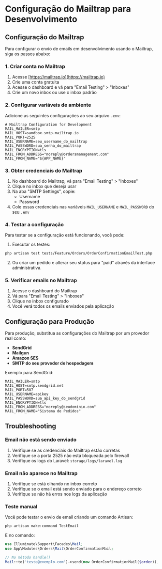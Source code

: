 # Configuração do Mailtrap para Desenvolvimento

## Configuração do Mailtrap

Para configurar o envio de emails em desenvolvimento usando o Mailtrap, siga os passos abaixo:

### 1. Criar conta no Mailtrap

1. Acesse [https://mailtrap.io](https://mailtrap.io)
2. Crie uma conta gratuita
3. Acesse o dashboard e vá para "Email Testing" > "Inboxes"
4. Crie um novo inbox ou use o inbox padrão

### 2. Configurar variáveis de ambiente

Adicione as seguintes configurações ao seu arquivo `.env`:

```env
# Mailtrap Configuration for Development
MAIL_MAILER=smtp
MAIL_HOST=sandbox.smtp.mailtrap.io
MAIL_PORT=2525
MAIL_USERNAME=seu_username_do_mailtrap
MAIL_PASSWORD=sua_senha_do_mailtrap
MAIL_ENCRYPTION=tls
MAIL_FROM_ADDRESS="noreply@ordersmanagement.com"
MAIL_FROM_NAME="${APP_NAME}"
```

### 3. Obter credenciais do Mailtrap

1. No dashboard do Mailtrap, vá para "Email Testing" > "Inboxes"
2. Clique no inbox que deseja usar
3. Na aba "SMTP Settings", copie:
   - Username
   - Password
4. Cole essas credenciais nas variáveis `MAIL_USERNAME` e `MAIL_PASSWORD` do seu `.env`

### 4. Testar a configuração

Para testar se a configuração está funcionando, você pode:

1. Executar os testes:
```bash
php artisan test tests/Feature/Orders/OrderConfirmationEmailTest.php
```

2. Ou criar um pedido e alterar seu status para "paid" através da interface administrativa.

### 5. Verificar emails no Mailtrap

1. Acesse o dashboard do Mailtrap
2. Vá para "Email Testing" > "Inboxes"
3. Clique no inbox configurado
4. Você verá todos os emails enviados pela aplicação

## Configuração para Produção

Para produção, substitua as configurações do Mailtrap por um provedor real como:

- **SendGrid**
- **Mailgun**
- **Amazon SES**
- **SMTP do seu provedor de hospedagem**

Exemplo para SendGrid:

```env
MAIL_MAILER=smtp
MAIL_HOST=smtp.sendgrid.net
MAIL_PORT=587
MAIL_USERNAME=apikey
MAIL_PASSWORD=sua_api_key_do_sendgrid
MAIL_ENCRYPTION=tls
MAIL_FROM_ADDRESS="noreply@seudominio.com"
MAIL_FROM_NAME="Sistema de Pedidos"
```

## Troubleshooting

### Email não está sendo enviado

1. Verifique se as credenciais do Mailtrap estão corretas
2. Verifique se a porta 2525 não está bloqueada pelo firewall
3. Verifique os logs do Laravel: `storage/logs/laravel.log`

### Email não aparece no Mailtrap

1. Verifique se está olhando no inbox correto
2. Verifique se o email está sendo enviado para o endereço correto
3. Verifique se não há erros nos logs da aplicação

### Teste manual

Você pode testar o envio de email criando um comando Artisan:

```bash
php artisan make:command TestEmail
```

E no comando:

```php
use Illuminate\Support\Facades\Mail;
use App\Modules\Orders\Mail\OrderConfirmationMail;

// No método handle()
Mail::to('teste@exemplo.com')->send(new OrderConfirmationMail($order));
```
